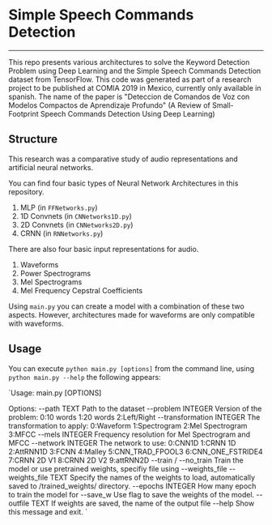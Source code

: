 # Simple Speech Commands Detection
---

This repo presents various architectures to solve the Keyword Detection Problem using Deep Learning and the Simple Speech Commands Detection dataset from TensorFlow.
This code was generated as part of a research project to be published at COMIA 2019 in Mexico, currently only available in spanish.
The name of the paper is "Deteccion de Comandos de Voz con Modelos Compactos de Aprendizaje Profundo" (A Review of Small-Footprint Speech Commands Detection Using Deep Learning)


## Structure

This research was a comparative study of audio representations and artificial neural networks.

You can find four basic types of Neural Network Architectures in this repository.

1. MLP (in `FFNetworks.py`)
1. 1D Convnets (in `CNNetworks1D.py`)
1. 2D Convnets (in `CNNetworks2D.py`)
1. CRNN (in `RNNetworks.py`)

There are also four basic input representations for audio.

1. Waveforms
1. Power Spectrograms
1. Mel Spectrograms
1. Mel Frequency Cepstral Coefficients

Using `main.py` you can create a model with a combination of these two aspects. However, architectures made for waveforms are only compatible with waveforms.

## Usage

You can execute `python main.py [options]` from the command line, using `python main.py --help` the following appears:

`Usage: main.py [OPTIONS]

Options:
  --path TEXT               Path to the dataset
  --problem INTEGER         Version of the problem:
                            0:10 words
                            1:20 words
                            2:Left/Right
  --transformation INTEGER  The transformation to apply:
                            0:Waveform
                            1:Spectrogram
                            2:Mel Spectrogram
                            3:MFCC
  --mels INTEGER            Frequency resolution for Mel Spectrogram and MFCC
  --network INTEGER         The network to use:
                            0:CNN1D
                            1:CRNN 1D
                            2:AttRNN1D
                            3:FCNN
                            4:Malley
                            5:CNN_TRAD_FPOOL3
                            6:CNN_ONE_FSTRIDE4
                            7:CRNN 2D V1
                            8:CRNN 2D V2
                            9:attRNN2D
  --train / --no_train      Train the model or use pretrained weights,
                            specifiy file using --weights_file
  --weights_file TEXT       Specify the names of the weights to load,
                            automatically saved to /trained_weights/
                            directory.
  --epochs INTEGER          How many epoch to train the model for
  --save_w                  Use flag to save the weights of the model.
  --outfile TEXT            If weights are saved, the name of the output file
  --help                    Show this message and exit.
`

